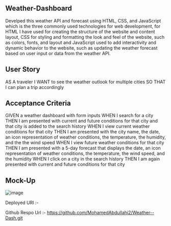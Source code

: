 ## Weather-Dashboard



Develped this weather API and forecast using HTML, CSS, and JavaScript which is the  three commonly used technologies for web development, for HTML I have used for creating the structure of the website and content layout, CSS for styling and formatting the look and feel of the website, such as colors, fonts, and layout and JavaScript used to add interactivity and dynamic behavior to the website, such as updating the weather forecast based on user input or data from the weather API.  



## User Story

AS A traveler
I WANT to see the weather outlook for multiple cities
SO THAT I can plan a trip accordingly



## Acceptance Criteria


GIVEN a weather dashboard with form inputs
WHEN I search for a city
THEN I am presented with current and future conditions for that city and that city is added to the search history
WHEN I view current weather conditions for that city
THEN I am presented with the city name, the date, an icon representation of weather conditions, the temperature, the humidity, and the the wind speed
WHEN I view future weather conditions for that city
THEN I am presented with a 5-day forecast that displays the date, an icon representation of weather conditions, the temperature, the wind speed, and the humidity
WHEN I click on a city in the search history
THEN I am again presented with current and future conditions for that city


## Mock-Up
![image](https://user-images.githubusercontent.com/118404373/215940160-e98ce548-d521-430f-af73-03651d7f501c.png)





Deployed URl :- 

Github Respo Url :- https://github.com/MohamedAbdullahi2/Weather--Dash.git 

